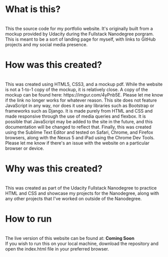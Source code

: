 # What is this?
<br>
This the source code for my portfolio website. It's originally built from a mockup provided by Udacity during the Fullstack Nanodegree porgram. This is meant to be a sort of landing page for myself, with links to GitHub projects and my social media presence.

# How was this created?
<br>
This was created using HTML5, CSS3, and a mockup pdf. While the website is not a 1-to-1 copy of the mockup, it is relatively close. A copy of the mockup can be found here: https://imgur.com/4yPnb5E. Please let me know if the link no longer works for whatever reason. This site does not feature JavaScript in any way, nor does it use any libraries such as Bootstrap or frameworks such as Django. It is made purely from HTML and CSS and made responsive through the use of media queries and flexbox. It is possible that JavaScript may be added to the site in the future, and this documentation will be changed to reflect that. Finally, this was created using the Sublime Text Editor and tested on Safari, Chrome, and Firefox browsers, along with the Nexus 5 and iPad using the Chrome Dev Tools. Please let me know if there's an issue with the website on a particular browser or device.

# Why was this created?
<br>
This was created as part of the Udacity Fullstack Nanodegree to practice HTML and CSS and showcase my projects for the Nanodegree, along with any other projects that I've worked on outside of the Nanodegree.

# How to run
<br>
The live version of this website can be found at: <strong>Coming Soon</strong>
<br>
If you wish to run this on your local machine, download the repository and open the index.html file in your preferred browser.
